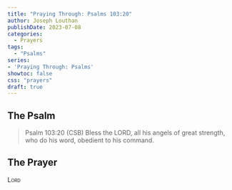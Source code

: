 ```yaml
---
title: "Praying Through: Psalms 103:20"
author: Joseph Louthan
publishDate: 2023-07-08
categories:
  - Prayers
tags:
  - "Psalms"
series:
- 'Praying Through: Psalms'
showtoc: false
css: "prayers"
draft: true
---
```

## The Psalm

>Psalm 103:20 (CSB) Bless the LORD, all his angels of great strength, who do his word, obedient to his command. 

## The Prayer

<div style="font-variant: small-caps;">
Lord
</div>

```text

```
